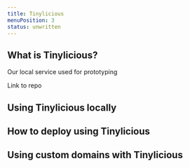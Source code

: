 ```yaml
---
title: Tinylicious
menuPosition: 3
status: unwritten
---
```


## What is Tinylicious?

Our local service used for prototyping

Link to repo

## Using Tinylicious locally

## How to deploy using Tinylicious

## Using custom domains with Tinylicious
